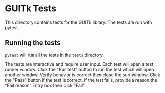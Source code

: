 # GUITk Tests

This directory contains tests for the GUITk library.  The tests are run
with pytest.

## Running the tests

`pytest` will run all the tests in the `tests` directory.

The tests are interactive and require user input. Each test will open a test runner window.
Click the "Run test" button to run the test which will open another window. Verify behavior
is correct then close the sub-window. Click the "Pass" button if the test is correct. If
the test fails, provide a reason the "Fail reason" Entry box then click "Fail".
